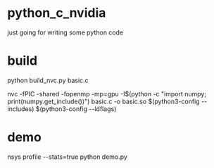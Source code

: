 # python_c_nvidia
just going for writing some python code

# build 

python build_nvc.py basic.c

nvc -fPIC -shared -fopenmp -mp=gpu -I$(python -c "import numpy; print(numpy.get_include())") basic.c -o basic.so $(python3-config --includes) $(python3-config --ldflags)




# demo

nsys profile --stats=true python demo.py

